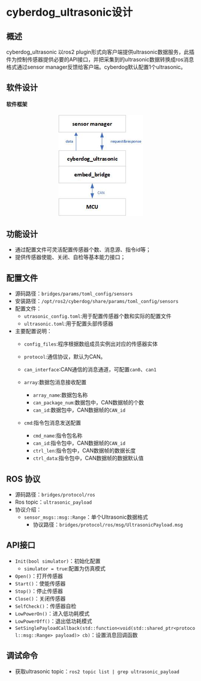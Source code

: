 # cyberdog_ultrasonic设计

##  概述

cyberdog_ultrasonic 以ros2 plugin形式向客户端提供ultrasonic数据服务，此插件为控制传感器提供必要的API接口，并把采集到的ultrasonic数据转换成ros消息格式通过sensor manager反馈给客户端。cyberdog默认配置1个ultrasonic。

## 软件设计

#### 软件框架

<center>

 ![avatar](./image/cyberdog_ultrasonic/cyberdog_ultrasonic.png)

</center>

<!--

数据流开启


<center>

 ![avatar](./image/cyberdog_ultrasonic/cyberdog_ultrasonic_open_flow.png)

</center>


数据流关闭


<center>

 ![avatar](./image/cyberdog_ultrasonic/cyberdog_ultrasonic_close_flow.png)

</center>
-->

## 功能设计

- 通过配置文件可灵活配置传感器个数、消息源、指令id等；
- 提供传感器使能、关闭、自检等基本能力接口；

## 配置文件

- 源码路径：``bridges/params/toml_config/sensors``
- 安装路径：``/opt/ros2/cyberdog/share/params/toml_config/sensors``
- 配置文件：
  - ``utrasonic_config.toml``:用于配置传感器个数和实际的配置文件
  - ``ultrasonic.toml``:用于配置头部传感器
- 主要配置说明：
  - ``config_files``:程序根据数组成员实例出对应的传感器实体
  - ``protocol``:通信协议，默认为CAN。
  - ``can_interface``:CAN通信的消息通道，可配置``can0``、``can1``
  - ``array``:数据包消息接收配置
    - ``array_name``:数据包名称
    - ``can_package_num``:数据包中，CAN数据帧的个数
    - ``can_id``:数据包中，CAN数据帧的``CAN_id``

  - ``cmd``:指令包消息发送配置
    - ``cmd_name``:指令包名称
    - ``can_id``:指令包中，CAN数据帧的``CAN_id``
    - ``ctrl_len``:指令包中，CAN数据帧的数据长度
    - ``ctrl_data``:指令包中，CAN数据帧的数据默认值

## ROS 协议
- 源码路径：``bridges/protocol/ros``
- Ros topic：``ultrasonic_payload``
- 协议介绍：
  - ``sensor_msgs::msg::Range``：单个Ultrasonic数据格式
    - 协议路径：``bridges/protocol/ros/msg/UltrasonicPayload.msg``

## API接口
  - ``Init(bool simulator)``：初始化配置
    - ``simulator = true``:配置为仿真模式
  - ``Open()``：打开传感器
  - ``Start()``：使能传感器
  - ``Stop()``：停止传感器
  - ``Close()``：关闭传感器
  - ``SelfCheck()``：传感器自检
  - ``LowPowerOn()``：进入低功耗模式
  - ``LowPowerOff()``：退出低功耗模式
  - ``SetSinglePayloadCallback(std::function<void(std::shared_ptr<protocol::msg::Range> payload)> cb)``：设置消息回调函数

## 调试命令
  - 获取ultrasonic topic：``ros2 topic list | grep ultrasonic_payload``